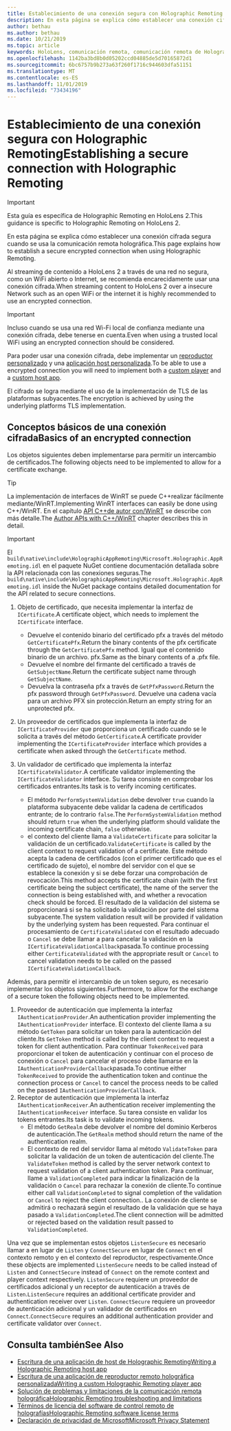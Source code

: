 ```yaml
---
title: Establecimiento de una conexión segura con Holographic Remoting
description: En esta página se explica cómo establecer una conexión cifrada segura cuando se usa la comunicación remota holográfica.
author: bethau
ms.author: bethau
ms.date: 10/21/2019
ms.topic: article
keywords: HoloLens, comunicación remota, comunicación remota de Holographic
ms.openlocfilehash: 1142ba3bd8b0d05202ccd04885de5d70165872d1
ms.sourcegitcommit: 6bc6757b9b273a63f260f1716c944603dfa51151
ms.translationtype: MT
ms.contentlocale: es-ES
ms.lasthandoff: 11/01/2019
ms.locfileid: "73434196"
---
```

# <a name="establishing-a-secure-connection-with-holographic-remoting"></a><span data-ttu-id="e34bd-104">Establecimiento de una conexión segura con Holographic Remoting</span><span class="sxs-lookup"><span data-stu-id="e34bd-104">Establishing a secure connection with Holographic Remoting</span></span>

>[!IMPORTANT]
><span data-ttu-id="e34bd-105">Esta guía es específica de Holographic Remoting en HoloLens 2.</span><span class="sxs-lookup"><span data-stu-id="e34bd-105">This guidance is specific to Holographic Remoting on HoloLens 2.</span></span>

<span data-ttu-id="e34bd-106">En esta página se explica cómo establecer una conexión cifrada segura cuando se usa la comunicación remota holográfica.</span><span class="sxs-lookup"><span data-stu-id="e34bd-106">This page explains how to establish a secure encrypted connection when using Holographic Remoting.</span></span>

<span data-ttu-id="e34bd-107">Al streaming de contenido a HoloLens 2 a través de una red no segura, como un WiFi abierto o Internet, se recomienda encarecidamente usar una conexión cifrada.</span><span class="sxs-lookup"><span data-stu-id="e34bd-107">When streaming content to HoloLens 2 over a insecure Network such as an open WiFi or the internet it is highly recommended to use an encrypted connection.</span></span>

>[!IMPORTANT]
><span data-ttu-id="e34bd-108">Incluso cuando se usa una red Wi-Fi local de confianza mediante una conexión cifrada, debe tenerse en cuenta.</span><span class="sxs-lookup"><span data-stu-id="e34bd-108">Even when using a trusted local WiFi using an encrypted connection should be considered.</span></span>

<span data-ttu-id="e34bd-109">Para poder usar una conexión cifrada, debe implementar un [reproductor personalizado](holographic-remoting-create-player.md) y una [aplicación host personalizada](holographic-remoting-create-host.md).</span><span class="sxs-lookup"><span data-stu-id="e34bd-109">To be able to use a encrypted connection you will need to implement both a [custom player](holographic-remoting-create-player.md) and a [custom host app](holographic-remoting-create-host.md).</span></span>

<span data-ttu-id="e34bd-110">El cifrado se logra mediante el uso de la implementación de TLS de las plataformas subyacentes.</span><span class="sxs-lookup"><span data-stu-id="e34bd-110">The encryption is achieved by using the underlying platforms TLS implementation.</span></span>

## <a name="basics-of-an-encrypted-connection"></a><span data-ttu-id="e34bd-111">Conceptos básicos de una conexión cifrada</span><span class="sxs-lookup"><span data-stu-id="e34bd-111">Basics of an encrypted connection</span></span>

<span data-ttu-id="e34bd-112">Los objetos siguientes deben implementarse para permitir un intercambio de certificados.</span><span class="sxs-lookup"><span data-stu-id="e34bd-112">The following objects need to be implemented to allow for a certificate exchange.</span></span>

>[!TIP]
><span data-ttu-id="e34bd-113">La implementación de interfaces de WinRT se puede C++realizar fácilmente mediante/WinRT.</span><span class="sxs-lookup"><span data-stu-id="e34bd-113">Implementing WinRT interfaces can easily be done using C++/WinRT.</span></span> <span data-ttu-id="e34bd-114">En el capítulo [API C++de autor con/WinRT](https://docs.microsoft.com//windows/uwp/cpp-and-winrt-apis/author-apis) se describe con más detalle.</span><span class="sxs-lookup"><span data-stu-id="e34bd-114">The [Author APIs with C++/WinRT](https://docs.microsoft.com//windows/uwp/cpp-and-winrt-apis/author-apis) chapter describes this in detail.</span></span>

>[!IMPORTANT]
><span data-ttu-id="e34bd-115">El ```build\native\include\HolographicAppRemoting\Microsoft.Holographic.AppRemoting.idl``` en el paquete NuGet contiene documentación detallada sobre la API relacionada con las conexiones seguras.</span><span class="sxs-lookup"><span data-stu-id="e34bd-115">The ```build\native\include\HolographicAppRemoting\Microsoft.Holographic.AppRemoting.idl``` inside the NuGet package contains detailed documentation for the API related to secure connections.</span></span>

1) <span data-ttu-id="e34bd-116">Objeto de certificado, que necesita implementar la interfaz de ```ICertificate```.</span><span class="sxs-lookup"><span data-stu-id="e34bd-116">A certificate object, which needs to implement the ```ICertificate``` interface.</span></span>

    * <span data-ttu-id="e34bd-117">Devuelve el contenido binario del certificado pfx a través del método ```GetCertificatePfx```.</span><span class="sxs-lookup"><span data-stu-id="e34bd-117">Return the binary contents of the pfx certificate through the ```GetCertificatePfx``` method.</span></span> <span data-ttu-id="e34bd-118">Igual que el contenido binario de un archivo. pfx.</span><span class="sxs-lookup"><span data-stu-id="e34bd-118">Same as the binary contents of a .pfx file.</span></span>
    * <span data-ttu-id="e34bd-119">Devuelve el nombre del firmante del certificado a través de ```GetSubjectName```.</span><span class="sxs-lookup"><span data-stu-id="e34bd-119">Return the certificate subject name through ```GetSubjectName```.</span></span>
    * <span data-ttu-id="e34bd-120">Devuelva la contraseña pfx a través de ```GetPfxPassword```.</span><span class="sxs-lookup"><span data-stu-id="e34bd-120">Return the pfx password through ```GetPfxPassword```.</span></span> <span data-ttu-id="e34bd-121">Devuelve una cadena vacía para un archivo PFX sin protección.</span><span class="sxs-lookup"><span data-stu-id="e34bd-121">Return an empty string for an unprotected pfx.</span></span>

2) <span data-ttu-id="e34bd-122">Un proveedor de certificados que implementa la interfaz de ```ICertificateProvider``` que proporciona un certificado cuando se le solicita a través del método ```GetCertificate```.</span><span class="sxs-lookup"><span data-stu-id="e34bd-122">A certificate provider implementing the ```ICertificateProvider``` interface which provides a certificate when asked through the ```GetCertificate``` method.</span></span>

3) <span data-ttu-id="e34bd-123">Un validador de certificado que implementa la interfaz ```ICertificateValidator```.</span><span class="sxs-lookup"><span data-stu-id="e34bd-123">A certificate validator implementing the ```ICertificateValidator``` interface.</span></span> <span data-ttu-id="e34bd-124">Su tarea consiste en comprobar los certificados entrantes.</span><span class="sxs-lookup"><span data-stu-id="e34bd-124">Its task is to verify incoming certificates.</span></span>
    * <span data-ttu-id="e34bd-125">El método ```PerformSystemValidation``` debe devolver ```true``` cuando la plataforma subyacente debe validar la cadena de certificados entrante; de lo contrario ```false```.</span><span class="sxs-lookup"><span data-stu-id="e34bd-125">The ```PerformSystemValidation``` method should return ```true``` when the underlying platform should validate the incoming certificate chain, ```false``` otherwise.</span></span>
    * <span data-ttu-id="e34bd-126">el contexto del cliente llama a ```ValidateCertificate``` para solicitar la validación de un certificado.</span><span class="sxs-lookup"><span data-stu-id="e34bd-126">```ValidateCertificate``` is called by the client context to request validation of a certificate.</span></span> <span data-ttu-id="e34bd-127">Este método acepta la cadena de certificados (con el primer certificado que es el certificado de sujeto), el nombre del servidor con el que se establece la conexión y si se debe forzar una comprobación de revocación.</span><span class="sxs-lookup"><span data-stu-id="e34bd-127">This method accepts the certificate chain (with the first certificate being the subject certificate), the name of the server the connection is being established with, and whether a revocation check should be forced.</span></span> <span data-ttu-id="e34bd-128">El resultado de la validación del sistema se proporcionará si se ha solicitado la validación por parte del sistema subyacente.</span><span class="sxs-lookup"><span data-stu-id="e34bd-128">The system validation result will be provided if validation by the underlying system has been requested.</span></span> <span data-ttu-id="e34bd-129">Para continuar el procesamiento de ```CertificateValidated``` con el resultado adecuado o ```Cancel``` se debe llamar a para cancelar la validación en la ```ICertificateValidationCallback```pasada.</span><span class="sxs-lookup"><span data-stu-id="e34bd-129">To continue processing either ```CertificateValidated``` with the appropriate result or ```Cancel``` to cancel validation needs to be called on the passed ```ICertificateValidationCallback```.</span></span>

<span data-ttu-id="e34bd-130">Además, para permitir el intercambio de un token seguro, es necesario implementar los objetos siguientes.</span><span class="sxs-lookup"><span data-stu-id="e34bd-130">Furthermore, to allow for the exchange of a secure token the following objects need to be implemented.</span></span>

1) <span data-ttu-id="e34bd-131">Proveedor de autenticación que implementa la interfaz ```IAuthenticationProvider```.</span><span class="sxs-lookup"><span data-stu-id="e34bd-131">An authentication provider implementing the ```IAuthenticationProvider``` interface.</span></span> <span data-ttu-id="e34bd-132">El contexto del cliente llama a su método ```GetToken``` para solicitar un token para la autenticación del cliente.</span><span class="sxs-lookup"><span data-stu-id="e34bd-132">Its ```GetToken``` method is called by the client context to request a token for client authentication.</span></span> <span data-ttu-id="e34bd-133">Para continuar ```TokenReceived``` para proporcionar el token de autenticación y continuar con el proceso de conexión o ```Cancel``` para cancelar el proceso debe llamarse en la ```IAuthenticationProviderCallback```pasada.</span><span class="sxs-lookup"><span data-stu-id="e34bd-133">To continue either ```TokenReceived``` to provide the authentication token and continue the connection process or ```Cancel``` to cancel the process needs to be called on the passed ```IAuthenticationProviderCallback```.</span></span>
2) <span data-ttu-id="e34bd-134">Receptor de autenticación que implementa la interfaz ```IAuthenticationReceiver```.</span><span class="sxs-lookup"><span data-stu-id="e34bd-134">An authentication receiver implementing the ```IAuthenticationReceiver``` interface.</span></span> <span data-ttu-id="e34bd-135">Su tarea consiste en validar los tokens entrantes.</span><span class="sxs-lookup"><span data-stu-id="e34bd-135">Its task is to validate incoming tokens.</span></span>
    * <span data-ttu-id="e34bd-136">El método ```GetRealm``` debe devolver el nombre del dominio Kerberos de autenticación.</span><span class="sxs-lookup"><span data-stu-id="e34bd-136">The ```GetRealm``` method should return the name of the authentication realm.</span></span>
    * <span data-ttu-id="e34bd-137">El contexto de red del servidor llama al método ```ValidateToken``` para solicitar la validación de un token de autenticación del cliente.</span><span class="sxs-lookup"><span data-stu-id="e34bd-137">The ```ValidateToken``` method is called by the server network context to request validation of a client authentication token.</span></span> <span data-ttu-id="e34bd-138">Para continuar, llame a ```ValidationCompleted``` para indicar la finalización de la validación o ```Cancel``` para rechazar la conexión de cliente.</span><span class="sxs-lookup"><span data-stu-id="e34bd-138">To continue either call ```ValidationCompleted``` to signal completion of the validation or ```Cancel``` to reject the client connection..</span></span> <span data-ttu-id="e34bd-139">La conexión de cliente se admitirá o rechazará según el resultado de la validación que se haya pasado a ```ValidationCompleted```.</span><span class="sxs-lookup"><span data-stu-id="e34bd-139">The client connection will be admitted or rejected based on the validation result passed to ```ValidationCompleted```.</span></span> 

<span data-ttu-id="e34bd-140">Una vez que se implementan estos objetos ```ListenSecure``` es necesario llamar a en lugar de ```Listen``` y ```ConnectSecure``` en lugar de ```Connect``` en el contexto remoto y en el contexto del reproductor, respectivamente.</span><span class="sxs-lookup"><span data-stu-id="e34bd-140">Once these objects are implemented ```ListenSecure``` needs to be called instead of ```Listen``` and ```ConnectSecure``` instead of ```Connect``` on the remote context and player context respectively.</span></span> <span data-ttu-id="e34bd-141">```ListenSecure``` requiere un proveedor de certificados adicional y un receptor de autenticación a través de ```Listen```.</span><span class="sxs-lookup"><span data-stu-id="e34bd-141">```ListenSecure``` requires an additional certificate provider and authentication receiver over ```Listen```.</span></span> <span data-ttu-id="e34bd-142">```ConnectSecure``` requiere un proveedor de autenticación adicional y un validador de certificados en ```Connect```.</span><span class="sxs-lookup"><span data-stu-id="e34bd-142">```ConnectSecure``` requires an additional authentication provider and certificate validator over ```Connect```.</span></span>

## <a name="see-also"></a><span data-ttu-id="e34bd-143">Consulta también</span><span class="sxs-lookup"><span data-stu-id="e34bd-143">See Also</span></span>
* [<span data-ttu-id="e34bd-144">Escritura de una aplicación de host de Holographic Remoting</span><span class="sxs-lookup"><span data-stu-id="e34bd-144">Writing a Holographic Remoting host app</span></span>](holographic-remoting-create-host.md)
* [<span data-ttu-id="e34bd-145">Escritura de una aplicación de reproductor remoto holográfica personalizada</span><span class="sxs-lookup"><span data-stu-id="e34bd-145">Writing a custom Holographic Remoting player app</span></span>](holographic-remoting-create-player.md)
* [<span data-ttu-id="e34bd-146">Solución de problemas y limitaciones de la comunicación remota holográfica</span><span class="sxs-lookup"><span data-stu-id="e34bd-146">Holographic Remoting troubleshooting and limitations</span></span>](holographic-remoting-troubleshooting.md)
* [<span data-ttu-id="e34bd-147">Términos de licencia del software de control remoto de holografías</span><span class="sxs-lookup"><span data-stu-id="e34bd-147">Holographic Remoting software license terms</span></span>](https://docs.microsoft.com//legal/mixed-reality/microsoft-holographic-remoting-software-license-terms)
* [<span data-ttu-id="e34bd-148">Declaración de privacidad de Microsoft</span><span class="sxs-lookup"><span data-stu-id="e34bd-148">Microsoft Privacy Statement</span></span>](https://go.microsoft.com/fwlink/?LinkId=521839)
